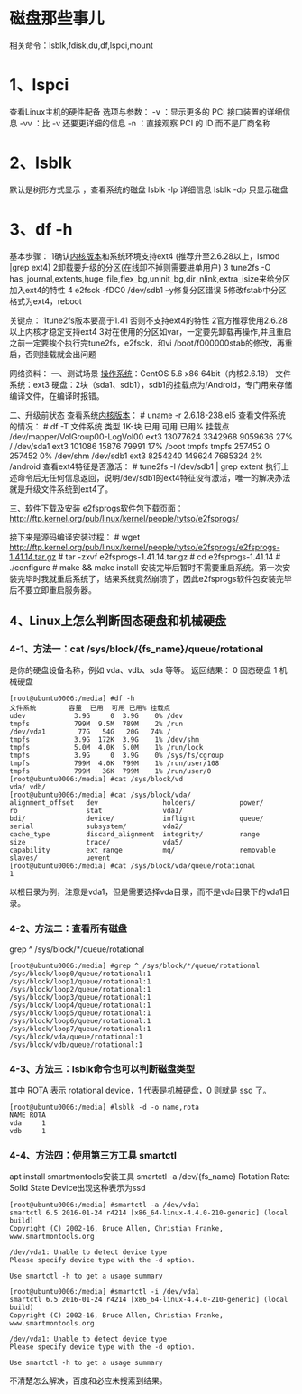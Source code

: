 # 磁盘那些事儿
相关命令：lsblk,fdisk,du,df,lspci,mount

# 1、lspci	
查看Linux主机的硬件配备
选项与参数：
-v  ：显示更多的 PCI 接口装置的详细信息
-vv ：比 -v 还要更详细的信息
-n  ：直接观察 PCI 的 ID 而不是厂商名称 

# 2、lsblk
默认是树形方式显示 ，查看系统的磁盘
lsblk -lp	详细信息
lsblk -dp	只显示磁盘

# 3、df -h
基本步骤：
1确认[内核版本](https://www.baidu.com/s?wd=内核版本&tn=SE_PcZhidaonwhc_ngpagmjz&rsv_dl=gh_pc_zhidao)和系统环境支持ext4 (推荐升至2.6.28以上，lsmod |grep ext4)
2卸载要升级的分区(在线卸不掉则需要进单用户)
3 tune2fs -O has_journal,extents,huge_file,flex_bg,uninit_bg,dir_nlink,extra_isize来给分区加入ext4的特性
4 e2fsck -fDC0 /dev/sdb1 –y修复分区错误
5修改fstab中分区格式为ext4，reboot

关键点：
1tune2fs版本要高于1.41 否则不支持ext4的特性
2官方推荐使用2.6.28以上内核才稳定支持ext4
3对在使用的分区如var，一定要先卸载再操作,并且重启之前一定要挨个执行完tune2fs，e2fsck，和vi /boot/f000000stab的修改，再重启，否则挂载就会出问题

网络资料：
一、测试场景
[操作系统](https://www.baidu.com/s?wd=操作系统&tn=SE_PcZhidaonwhc_ngpagmjz&rsv_dl=gh_pc_zhidao)：CentOS 5.6 x86 64bit（内核2.6.18）
文件系统：ext3
硬盘：2块（sda1、sdb1），sdb1的挂载点为/Android，专门用来存储编译文件，在编译时报错。

二、升级前状态
查看系统[内核版本](https://www.baidu.com/s?wd=内核版本&tn=SE_PcZhidaonwhc_ngpagmjz&rsv_dl=gh_pc_zhidao)：
\# uname -r
2.6.18-238.el5
查看文件系统的情况：
\# df -T
文件系统 类型 1K-块 已用 可用 已用% 挂载点
/dev/mapper/VolGroup00-LogVol00
ext3 13077624 3342968 9059636 27% /
/dev/sda1 ext3 101086 15876 79991 17% /boot
tmpfs tmpfs 257452 0 257452 0% /dev/shm
/dev/sdb1 ext3 8254240 149624 7685324 2% /android
查看ext4特征是否激活：
\# tune2fs -l /dev/sdb1 | grep extent
执行上述命令后无任何信息返回，说明/dev/sdb1的ext4特征没有激活，唯一的解决办法就是升级文件系统到ext4了。

三、软件下载及安装
e2fsprogs软件包下载页面：http://ftp.kernel.org/pub/linux/kernel/people/tytso/e2fsprogs/

接下来是源码编译安装过程：
\# wget http://ftp.kernel.org/pub/linux/kernel/people/tytso/e2fsprogs/e2fsprogs-1.41.14.tar.gz
\# tar -zxvf e2fsprogs-1.41.14.tar.gz
\# cd e2fsprogs-1.41.14
\# ./configure
\# make && make install
安装完毕后暂时不需要重启系统。第一次安装完毕时我就重启系统了，结果系统竟然崩溃了，因此e2fsprogs软件包安装完毕后不要立即重启服务器。 

## 4、Linux上怎么判断固态硬盘和机械硬盘

### 4-1、方法一：cat /sys/block/{fs_name}/queue/rotational
是你的硬盘设备名称，例如 vda、vdb、sda 等等。
返回结果：
0  固态硬盘
1  机械硬盘
```
[root@ubuntu0006:/media] #df -h
文件系统        容量  已用  可用 已用% 挂载点
udev            3.9G     0  3.9G    0% /dev
tmpfs           799M  9.5M  789M    2% /run
/dev/vda1        77G   54G   20G   74% /
tmpfs           3.9G  172K  3.9G    1% /dev/shm
tmpfs           5.0M  4.0K  5.0M    1% /run/lock
tmpfs           3.9G     0  3.9G    0% /sys/fs/cgroup
tmpfs           799M  4.0K  799M    1% /run/user/108
tmpfs           799M   36K  799M    1% /run/user/0
[root@ubuntu0006:/media] #cat /sys/block/vd
vda/ vdb/
[root@ubuntu0006:/media] #cat /sys/block/vda/
alignment_offset   dev                holders/           power/             ro                 stat               vda1/
bdi/               device/            inflight           queue/             serial             subsystem/         vda2/
cache_type         discard_alignment  integrity/         range              size               trace/             vda5/
capability         ext_range          mq/                removable          slaves/            uevent
[root@ubuntu0006:/media] #cat /sys/block/vda/queue/rotational
1
```
以根目录为例，注意是vda1，但是需要选择vda目录，而不是vda目录下的vda1目录。

### 4-2、方法二：查看所有磁盘
grep ^ /sys/block/*/queue/rotational
```
[root@ubuntu0006:/media] #grep ^ /sys/block/*/queue/rotational
/sys/block/loop0/queue/rotational:1
/sys/block/loop1/queue/rotational:1
/sys/block/loop2/queue/rotational:1
/sys/block/loop3/queue/rotational:1
/sys/block/loop4/queue/rotational:1
/sys/block/loop5/queue/rotational:1
/sys/block/loop6/queue/rotational:1
/sys/block/loop7/queue/rotational:1
/sys/block/vda/queue/rotational:1
/sys/block/vdb/queue/rotational:1
```

### 4-3、方法三：lsblk命令也可以判断磁盘类型
其中 ROTA 表示 rotational device，1 代表是机械硬盘，0 则就是 ssd 了。
```
[root@ubuntu0006:/media] #lsblk -d -o name,rota
NAME ROTA
vda     1
vdb     1
```

### 4-4、方法四：使用第三方工具 smartctl
apt install smartmontools安装工具
smartctl -a /dev/{fs_name} 
Rotation Rate: Solid State Device出现这种表示为ssd
```
[root@ubuntu0006:/media] #smartctl -a /dev/vda1
smartctl 6.5 2016-01-24 r4214 [x86_64-linux-4.4.0-210-generic] (local build)
Copyright (C) 2002-16, Bruce Allen, Christian Franke, www.smartmontools.org

/dev/vda1: Unable to detect device type
Please specify device type with the -d option.

Use smartctl -h to get a usage summary

[root@ubuntu0006:/media] #smartctl -i /dev/vda1
smartctl 6.5 2016-01-24 r4214 [x86_64-linux-4.4.0-210-generic] (local build)
Copyright (C) 2002-16, Bruce Allen, Christian Franke, www.smartmontools.org

/dev/vda1: Unable to detect device type
Please specify device type with the -d option.

Use smartctl -h to get a usage summary

```
不清楚怎么解决，百度和必应未搜索到结果。





